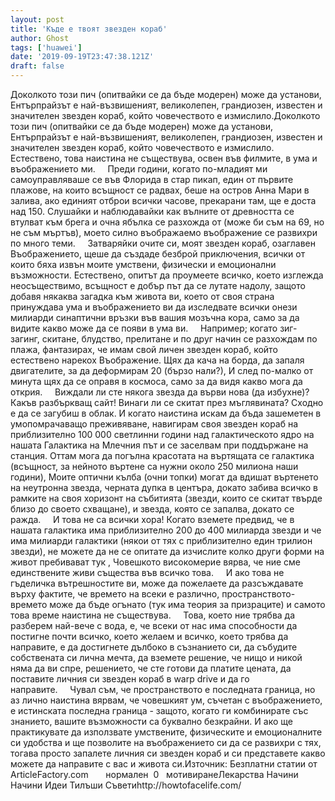```yaml
---
layout: post
title: 'Къде е твоят звезден кораб'
author: Ghost
tags: ['huawei']
date: '2019-09-19T23:47:38.121Z'
draft: false
---
```


Доколкото този пич (опитвайки се да бъде модерен) може да установи, Ентърпрайзът е най-възвишеният, великолепен, грандиозен, известен и значителен звезден кораб, който човечеството е измислило.Доколкото този пич (опитвайки се да бъде модерен) може да установи, Ентърпрайзът е най-възвишеният, великолепен, грандиозен, известен и значителен звезден кораб, който човечеството е измислило. Естествено, това наистина не съществува, освен във филмите, в ума и въображението ми.     Преди години, когато по-младият ми самоуправляваше се във Флорида в стар пикап, един от първите плажове, на които всъщност се радвах, беше на остров Анна Мари в залива, ако единият отброи всички часове, прекарани там, ще е доста над 150. Слушайки и наблюдавайки как вълните от древността се втулват към брега и очна ябълка се разхожда от (може би съм на 69, но не съм мъртъв), моето силно въображаемо въображение се развихри по много теми.     Затваряйки очите си, моят звезден кораб, озаглавен Въображението, щеше да създаде безброй приключения, всички от които бяха извън моите умствени, физически и емоционални възможности. Естествено, опитът да проумеете всичко, което изглежда неосъществимо, всъщност е добър път да се лутате надолу, защото добавя някаква загадка към живота ви, което от своя страна принуждава ума и въображението ви да изследвате всички онези милиарди синаптични връзки във вашия мозъчна кора, само за да видите какво може да се появи в ума ви.     Например; когато зиг-загинг, скитане, блудство, прелитане и по друг начин се разхождам по плажа, фантазирах, че имам свой личен звезден кораб, който естествено нарекох Въображение. Щях да кача на борда, да запаля двигателите, за да деформирам 20 (бързо нали?), И след по-малко от минута щях да се оправя в космоса, само за да видя какво мога да открия.     Виждали ли сте някога звезда да върви нова (да избухне)? Какъв разбъркващ сайт! Винаги ли се скитат през мъглявината? Сходно е да се загубиш в облак. И когато наистина искам да бъда зашеметен в умопомрачаващо преживяване, навигирам своя звезден кораб на приблизително 100 000 светлинни години над галактическото ядро ​​на нашата Галактика на Млечния път и се заселвам при поддържане на станция. Оттам мога да погълна красотата на въртящата се галактика (всъщност, за нейното въртене са нужни около 250 милиона наши години), Моите оптични кълба (очни топки) могат да вдишат въртенето на неутронна звезда, черната дупка в центъра, докато забива всичко в рамките на своя хоризонт на събитията (звезди, които се скитат твърде близо до своето схващане), и звезда, която се запалва, докато се ражда.     И това не са всички хора! Когато вземете предвид, че в нашата галактика има приблизително 200 до 400 милиарда звезди и че има милиарди галактики (някои от тях с приблизително един трилион звезди), не можете да не се опитате да изчислите колко други форми на живот пребивават тук , Човешкото високомерие вярва, че ние сме единствените живи същества във всичко това.     И ако това не гъделичка вътрешностите ви, може да пожелаете да разсъждавате върху фактите, че времето на всеки е различно, пространството-времето може да бъде огънато (тук има теория за призраците) и самото това време наистина не съществува.     Това, което ние трябва да разберем най-вече с вода, е, че всеки от нас има способности да постигне почти всичко, което желаем и всичко, което трябва да направите, е да достигнете дълбоко в съзнанието си, да събудите собствената си лична мечта, да вземете решение, че нищо и никой няма да ви спре, решението, че сте готови да платите цената, да поставите личния си звезден кораб в warp drive и да го направите.     Чувал съм, че пространството е последната граница, но аз лично наистина вярвам, че човешкият ум, съчетан с въображението, е истинската последна граница - защото, когато ги комбинирате със знанието, вашите възможности са буквално безкрайни. И ако ще практикувате да използвате умствените, физическите и емоционалните си удобства и ще позволите на въображението си да се развихри с тях, тогава просто запалете личния си звезден кораб и си представете какво можете да направите с вас и живота си.Източник: Безплатни статии от ArticleFactory.com       нормален  0   мотивиранеЛекарства Начини Начини Идеи Тилъши Съветиhttp://howtofacelife.com/
